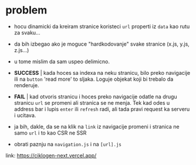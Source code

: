 # problem

- hocu dinamicki da kreiram stranice koristeci ```url``` properti iz ```data``` kao rutu za svaku...
- da bih izbegao ako je moguce "hardkodovanje" svake stranice (x.js, y.js, z.js...)
- u tome mislim da sam uspeo delimicno.
- **SUCCESS** | kada hoces sa indexa na neku stranicu, bilo preko navigacije ili na ```button``` 'read more' to sljaka. Loguje objekat koji bi trebalo da renderuje.
- **FAIL** | kad otvoris stranicu i hoces preko navigacije odatle na drugu stranicu ```url``` se promeni ali stranica se ne menja. Tek kad odes u address bar i lupis ```enter``` ili ```refresh``` radi, ali tada pravi request ka serveru i ucitava. 
- ja bih, dakle, da se na klik na ```link``` iz navigacije promeni i stranica ne samo ```url``` i to kao CSR ne SSR

- obrati paznju na ```navigation.js``` i na ```[url].js```


link: https://ciklogen-next.vercel.app/
